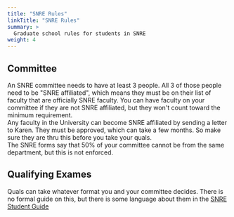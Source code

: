 ```yaml
---
title: "SNRE Rules"
linkTitle: "SNRE Rules"
summary: >
  Graduate school rules for students in SNRE
weight: 4
---
```


## Committee

An SNRE committee needs to have at least 3 people. All 3 of those people need to be "SNRE affiliated", which means they must be on their list of faculty that are officially SNRE faculty. You can have faculty on your committee if they are not SNRE affiliated, but they won't count toward the minimum requirement.   
Any faculty in the University can become SNRE affiliated by sending a letter to Karen. They must be approved, which can take a few months. So make sure they are thru this before you take your quals.  
The SNRE forms say that 50% of your committee cannot be from the same department, but this is not enforced. 

## Qualifying Exames

Quals can take whatever format you and your committee decides. There is no formal guide on this, but there is some language about them in the [SNRE Student Guide](https://snre.ifas.ufl.edu/media/snreifasufledu/docs/pdf/SNRE-Graduate-Student-Guide-2023-2024.pdf)